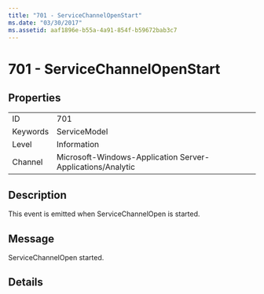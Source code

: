 ```yaml
---
title: "701 - ServiceChannelOpenStart"
ms.date: "03/30/2017"
ms.assetid: aaf1896e-b55a-4a91-854f-b59672bab3c7
---
```

# 701 - ServiceChannelOpenStart
## Properties  


|||  
|-|-|  
|ID|701|  
|Keywords|ServiceModel|  
|Level|Information|  
|Channel|Microsoft-Windows-Application Server-Applications/Analytic|  

## Description  
 This event is emitted when ServiceChannelOpen is started.  

## Message  
 ServiceChannelOpen started.  

## Details
